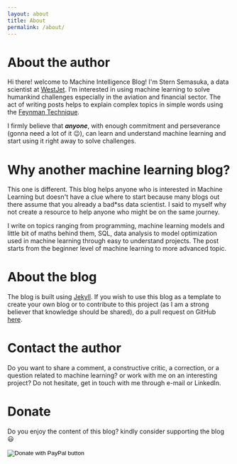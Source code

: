 ```yaml
---
layout: about
title: About
permalink: /about/
---
```

# About the author

Hi there! welcome to Machine Intelligence Blog! I'm Stern Semasuka, a data scientist at [WestJet](https://www.westjet.com/en-ca). I'm interested in using machine learning to solve humankind challenges especially in the aviation and financial sector. The act of writing posts helps to explain complex topics in simple words using the [Feynman Technique](https://www.youtube.com/watch?v=_f-qkGJBPts).

I firmly believe that ***anyone***, with enough commitment and perseverance (gonna need a lot of it 😉), can learn and understand machine learning and start using it right away to solve challenges.

# Why another machine learning blog?

This one is different. This blog helps anyone who is interested in Machine Learning but doesn't have a clue where to start because many blogs out there assume that you already a bad*ss data scientist. I said to myself why not create a resource to help anyone who might be on the same journey.

I write on topics ranging from programming, machine learning models and little bit of maths behind them, SQL, data analysis to model optimization used in machine learning through easy to understand projects. The post starts from the beginner level of machine learning to more advanced topic.

# About the blog

The blog is built using [Jekyll](https://jekyllrb.com "Jekyll"). If you wish to use this blog as a template to create your own blog or to contribute to this project (as I am a strong believer that knowledge should be shared), do a pull request on GitHub [here](https://github.com/semasuka/blog).

# Contact the author

Do you want to share a comment, a constructive critic, a correction, or a question related to machine learning? or work with me on an interesting project? Do not hesitate, get in touch with me through e-mail or LinkedIn.

# Donate

Do you enjoy the content of this blog? kindly consider supporting the blog 😃

<form action="https://www.paypal.com/cgi-bin/webscr" method="post" target="_top">
<input type="hidden" name="cmd" value="_s-xclick" />
<input type="hidden" name="hosted_button_id" value="CD3F4HSWGRUH2" />
<input type="image" src="https://www.paypalobjects.com/en_US/i/btn/btn_donateCC_LG.gif" border="0" name="submit" title="PayPal - The safer, easier way to pay online!" alt="Donate with PayPal button" />
<img alt="" border="0" src="https://www.paypal.com/en_CA/i/scr/pixel.gif" width="1" height="1" />
</form>

